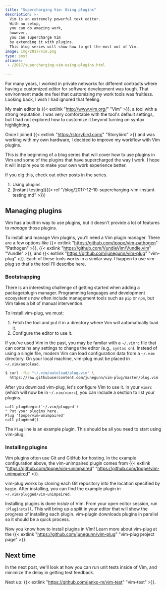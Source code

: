 ```yaml
---
title: "Supercharging Vim: Using plugins"
description: >-
  Vim is an extremely powerful text editor.
  With no setup,
  you can do amazing work,
  however,
  you can supercharge Vim
  by extending it with plugins.
  This blog series will show how to get the most out of Vim.
image: img/2017/vim.png
type: post
aliases:
 - /2017/supercharging-vim-using-plugins.html

---
```


For many years,
I worked in private networks
for different contracts
where having a customized editor
for software development
was tough.
That environment made me feel that customizing my work tools was fruitless.
Looking back,
I wish I had ignored that feeling.

My main editor is
{{< extlink "http://www.vim.org/" "Vim" >}},
a tool with a strong reputation.
I was very comfortable with the tool's default settings,
but I had not explored how to customize it
beyond turning on syntax highlighting.

Once I joined
{{< extlink "https://storybird.com/" "Storybird" >}}
and was working
with my own hardware,
I decided to improve my workflow
with Vim plugins.

This is the beginning
of a blog series that will cover how to use plugins
in Vim
and some of the plugins
that have supercharged the way I work.
I hope it will inspire you
to make your own work experience better.

If you dig this,
check out other posts
in the series.

1. Using plugins
2. [Instant testing]({{< ref "/blog/2017-12-10-supercharging-vim-instant-testing.md" >}})

## Managing plugins

Vim has a built-in way to use plugins,
but it doesn't provide a lot of features
to *manage* those plugins.

To install and manage Vim plugins,
you'll need a Vim plugin manager.
There are a few options like
{{< extlink "https://github.com/tpope/vim-pathogen" "Pathogen" >}},
{{< extlink "https://github.com/VundleVim/Vundle.vim" "Vundle" >}},
and {{< extlink "https://github.com/junegunn/vim-plug" "vim-plug" >}}.
Each of these tools works in a similar way.
I happen to use vim-plug
so that's the tool I'll describe here.

### Bootstrapping

There is an interesting challenge
of getting started when adding a package/plugin manager.
Programming languages
and development ecosystems now often include management tools
such as `pip` or `npm`,
but Vim takes a bit of manual intervention.

To install vim-plug, we must:

1. Fetch the tool and put it in a directory
   where Vim will automatically load it.
2. Configure the editor to use it.

If you've used Vim
in the past,
you may be familar with a `~/.vimrc` file
that can contains any settings
to change the editor
(e.g., `syntax on`).
Instead of using a single file,
modern Vim can load configuration data
from a `~/.vim` directory.
On your local machine,
vim-plug must be placed in `~/.vim/autoload`.

```bash
$ curl -fLo "~/.vim/autoload/plug.vim" \
  https://raw.githubusercontent.com/junegunn/vim-plug/master/plug.vim
```

After you download vim-plug,
let's configure Vim to use it.
In your `vimrc`
(which will now be in `~/.vim/vimrc`),
you can include a section to list your plugins.

```vim
call plug#begin('~/.vim/plugged')
" Put your plugins here.
Plug 'tpope/vim-unimpaired'
call plug#end()
```

The `Plug` line is an example plugin.
This should be all you need to start using vim-plug.

### Installing plugins

Vim plugins often use Git and GitHub
for hosting.
In the example configuration above,
the vim-unimpaired plugin comes from
{{< extlink "https://github.com/tpope/vim-unimpaired" "https://github.com/tpope/vim-unimpaired" >}}.

vim-plug works by cloning each Git repository
into the location specified by `begin`.
After installing,
you can find the example plugin
in `~/.vim/plugged/vim-unimpaired`.

Installing plugins is done *inside*
of Vim.
From your open editor session,
run `:PlugInstall`.
This will bring up a split
in your editor
that will show the progress
of installing each plugin.
vim-plugin downloads plugins
in parallel
so it should be a quick process.

Now you know how to install plugins
in Vim!
Learn more about vim-plug
at the {{< extlink "https://github.com/junegunn/vim-plug" "vim-plug project page" >}}.

## Next time

In the next post,
we'll look at how you can run unit tests
inside of Vim,
and minimize the delay
in getting test feedback.

Next up: {{< extlink "https://github.com/janko-m/vim-test" "vim-test" >}}.
